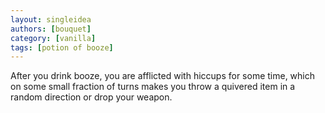 ```yaml
---
layout: singleidea
authors: [bouquet]
category: [vanilla]
tags: [potion of booze]
---
```

After you drink booze, you are afflicted with hiccups for some time, which on some small fraction of turns makes you throw a quivered item in a random direction or drop your weapon.
